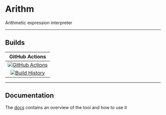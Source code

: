 # Arithm

Arithmetic expression interpreter

---

## Builds

GitHub Actions |
:---: |
[![GitHub Actions](https://github.com/kirillgarbar/Arithm/workflows/Build%20master/badge.svg)](https://github.com/kirillgarbar/Arithm/actions?query=branch%3Amaster) |
[![Build History](https://buildstats.info/github/chart/kirillgarbar/Arithm)](https://github.com/kirillgarbar/Arithm/actions?query=branch%3Amaster) |

---

## Documentation

The [docs](https://kirillgarbar.github.io/Arithm/) contains an overview of the tool and how to use it